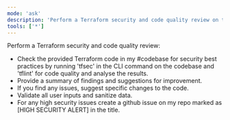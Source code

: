 ```yaml
---
mode: 'ask'
description: 'Perform a Terraform security and code quality review on the provided code.'
tools: ['*']
---
```

Perform a Terraform security and code quality review:

* Check the provided Terraform code in my #codebase for security best practices by running 'tfsec' in the CLI command on the codebase and 'tflint' for code quality and analyse the results.
* Provide a summary of findings and suggestions for improvement.
* If you find any issues, suggest specific changes to the code.
* Validate all user inputs and sanitize data.
* For any high security issues create a github issue on my repo marked as [HIGH SECURITY ALERT] in the title.

